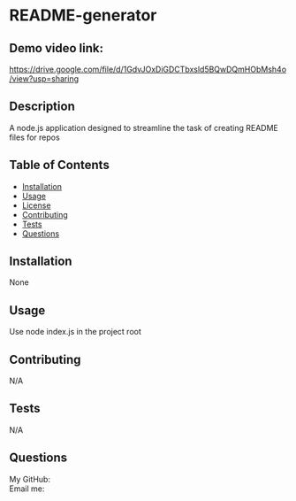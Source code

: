   # README-generator

  ## Demo video link:
  https://drive.google.com/file/d/1GdvJOxDiGDCTbxsld5BQwDQmHObMsh4o/view?usp=sharing

  ## Description

  A node.js application designed to streamline the task of creating README files for repos

  ## Table of Contents

  * [Installation](#installation)
  * [Usage](#usage)
  * [License](#license)
  * [Contributing](#contributing)
  * [Tests](#tests)
  * [Questions](#questions)

  ## Installation

  None

  ## Usage 

  Use node index.js in the project root

  

  ## Contributing

  N/A
  
  ## Tests
  N/A

  ## Questions
  My GitHub: [](https://github.com/) <br>
  Email me: 
